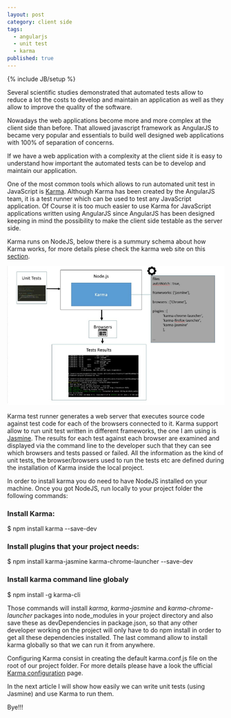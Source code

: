 ```yaml
---
layout: post
category: client side
tags: 
  - angularjs
  - unit test
  - karma
published: true
---
```





{% include JB/setup %}

Several scientific studies demonstrated that automated tests allow to reduce a lot the costs to develop and maintain an application as well as they allow to improve the quality of the software.

Nowadays the web applications become more and more complex at the client side than before. That allowed javascript framework as AngularJS to became very popular and essentials to build well designed web applications with 100% of separation of concerns. 

If we have a web application with a complexity at the client side it is easy to understand how important the automated tests can be to develop and maintain our application.

One of the most common tools which allows to run automated unit test in JavaScript is [Karma](http://karma-runner.github.io/0.13/index.html). Although Karma has been created by the AngularJS team, it is a test runner which can be used to test any JavaScript application. Of Course it is too much easier to use Karma for JavaScript applications written using AngularJS since AngularJS has been designed keeping in mind the possibility to make the client side testable as the server side.

Karma runs on NodeJS, below there is a summury schema about how Karma works, for more details plese check the karma web site on this [section](http://karma-runner.github.io/0.13/intro/how-it-works.html).

![How it works](https://raw.githubusercontent.com/rocco-scaramuzzi/rocco-scaramuzzi.github.com/master/_posts/images/karma-how-works.jpg)

Karma test runner generates a web server that executes source code against test code for each of the browsers connected to it. Karma support allow to run unit test written in different frameworks, the one I am using is [Jasmine](http://jasmine.github.io/2.0/introduction.html). The results for each test against each browser are examined and displayed via the command line to the developer such that they can see which browsers and tests passed or failed. All the information as the kind of unit tests, the browser/browsers used to run the tests etc are defined during the installation of Karma inside the local project.

In order to install karma you do need to have NodeJS installed on your machine. Once you got NodeJS, run locally to your project folder the following commands:
 
### Install Karma:
$ npm install karma --save-dev
  
### Install plugins that your project needs:
$ npm install karma-jasmine karma-chrome-launcher --save-dev

### Install karma command line globaly
$ npm install -g karma-cli
 
Those commands will install _karma_, _karma-jasmine_ and _karma-chrome-launcher_ packages into node_modules in your project directory and also save these as devDependencies in package.json, so that any other developer working on the project will only have to do npm install in order to get all these dependencies installed. The last command allow to install karma globally so that we can run it from anywhere.

Configuring Karma consist in creating the default karma.conf.js file on the root of our project folder. For more details please have a look the ufficial [Karma configuration](http://karma-runner.github.io/0.12/intro/configuration.html) page. 

In the next article I will show how easily we can write unit tests (using Jasmine) and use Karma to run them.

Bye!!!
